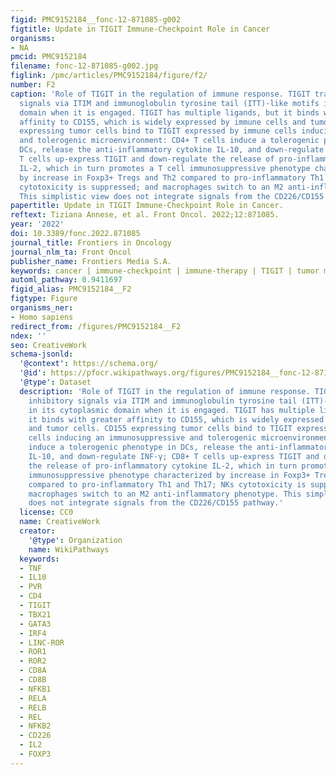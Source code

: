 ```yaml
---
figid: PMC9152184__fonc-12-871085-g002
figtitle: Update in TIGIT Immune-Checkpoint Role in Cancer
organisms:
- NA
pmcid: PMC9152184
filename: fonc-12-871085-g002.jpg
figlink: /pmc/articles/PMC9152184/figure/f2/
number: F2
caption: 'Role of TIGIT in the regulation of immune response. TIGIT transmits inhibitory
  signals via ITIM and immunoglobulin tyrosine tail (ITT)-like motifs in its cytoplasmic
  domain when it is engaged. TIGIT has multiple ligands, but it binds with greater
  affinity to CD155, which is widely expressed by immune cells and tumor cells. CD155
  expressing tumor cells bind to TIGIT expressed by immune cells inducing an immunosuppressive
  and tolerogenic microenvironment: CD4+ T cells induce a tolerogenic phenotype in
  DCs, release the anti-inflammatory cytokine IL-10, and down-regulate INF-γ; CD8+
  T cells up-express TIGIT and down-regulate the release of pro-inflammatory cytokine
  IL-2, which in turn promotes a T cell immunosuppressive phenotype characterized
  by increase in Foxp3+ Tregs and Th2 compared to pro-inflammatory Th1 and Th17; NKs
  cytotoxicity is suppressed; and macrophages switch to an M2 anti-inflammatory phenotype.
  This simplistic view does not integrate signals from the CD226/CD155 pathway.'
papertitle: Update in TIGIT Immune-Checkpoint Role in Cancer.
reftext: Tiziana Annese, et al. Front Oncol. 2022;12:871085.
year: '2022'
doi: 10.3389/fonc.2022.871085
journal_title: Frontiers in Oncology
journal_nlm_ta: Front Oncol
publisher_name: Frontiers Media S.A.
keywords: cancer | immune-checkpoint | immune-therapy | TIGIT | tumor microenvironment
automl_pathway: 0.9411697
figid_alias: PMC9152184__F2
figtype: Figure
organisms_ner:
- Homo sapiens
redirect_from: /figures/PMC9152184__F2
ndex: ''
seo: CreativeWork
schema-jsonld:
  '@context': https://schema.org/
  '@id': https://pfocr.wikipathways.org/figures/PMC9152184__fonc-12-871085-g002.html
  '@type': Dataset
  description: 'Role of TIGIT in the regulation of immune response. TIGIT transmits
    inhibitory signals via ITIM and immunoglobulin tyrosine tail (ITT)-like motifs
    in its cytoplasmic domain when it is engaged. TIGIT has multiple ligands, but
    it binds with greater affinity to CD155, which is widely expressed by immune cells
    and tumor cells. CD155 expressing tumor cells bind to TIGIT expressed by immune
    cells inducing an immunosuppressive and tolerogenic microenvironment: CD4+ T cells
    induce a tolerogenic phenotype in DCs, release the anti-inflammatory cytokine
    IL-10, and down-regulate INF-γ; CD8+ T cells up-express TIGIT and down-regulate
    the release of pro-inflammatory cytokine IL-2, which in turn promotes a T cell
    immunosuppressive phenotype characterized by increase in Foxp3+ Tregs and Th2
    compared to pro-inflammatory Th1 and Th17; NKs cytotoxicity is suppressed; and
    macrophages switch to an M2 anti-inflammatory phenotype. This simplistic view
    does not integrate signals from the CD226/CD155 pathway.'
  license: CC0
  name: CreativeWork
  creator:
    '@type': Organization
    name: WikiPathways
  keywords:
  - TNF
  - IL10
  - PVR
  - CD4
  - TIGIT
  - TBX21
  - GATA3
  - IRF4
  - LINC-ROR
  - ROR1
  - ROR2
  - CD8A
  - CD8B
  - NFKB1
  - RELA
  - RELB
  - REL
  - NFKB2
  - CD226
  - IL2
  - FOXP3
---
```

